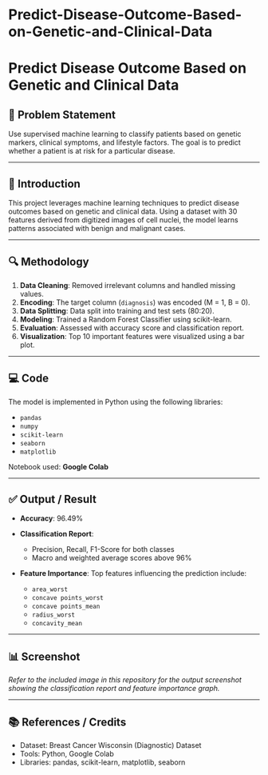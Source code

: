 # Predict-Disease-Outcome-Based-on-Genetic-and-Clinical-Data
# Predict Disease Outcome Based on Genetic and Clinical Data

## 📝 Problem Statement
Use supervised machine learning to classify patients based on genetic markers, clinical symptoms, and lifestyle factors. The goal is to predict whether a patient is at risk for a particular disease.

---

## 📌 Introduction
This project leverages machine learning techniques to predict disease outcomes based on genetic and clinical data. Using a dataset with 30 features derived from digitized images of cell nuclei, the model learns patterns associated with benign and malignant cases.

---

## 🔍 Methodology

1. **Data Cleaning**: Removed irrelevant columns and handled missing values.  
2. **Encoding**: The target column (`diagnosis`) was encoded (M = 1, B = 0).  
3. **Data Splitting**: Data split into training and test sets (80:20).  
4. **Modeling**: Trained a Random Forest Classifier using scikit-learn.  
5. **Evaluation**: Assessed with accuracy score and classification report.  
6. **Visualization**: Top 10 important features were visualized using a bar plot.

---

## 💻 Code

The model is implemented in Python using the following libraries:

- `pandas`  
- `numpy`  
- `scikit-learn`  
- `seaborn`  
- `matplotlib`  

Notebook used: **Google Colab**

---

## ✅ Output / Result

- **Accuracy**: 96.49%
- **Classification Report**:
  - Precision, Recall, F1-Score for both classes
  - Macro and weighted average scores above 96%

- **Feature Importance**:
  Top features influencing the prediction include:
  - `area_worst`
  - `concave points_worst`
  - `concave points_mean`
  - `radius_worst`
  - `concavity_mean`

---

## 📊 Screenshot

*Refer to the included image in this repository for the output screenshot showing the classification report and feature importance graph.*

---

## 📚 References / Credits

- Dataset: Breast Cancer Wisconsin (Diagnostic) Dataset  
- Tools: Python, Google Colab  
- Libraries: pandas, scikit-learn, matplotlib, seaborn
